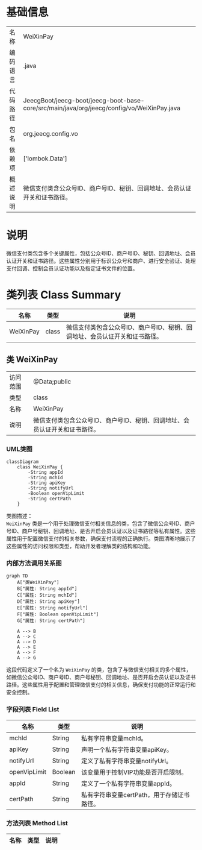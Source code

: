 # 基础信息

|      |      |
|------|------|
| 名称 | WeiXinPay |
| 编码语言 | .java |
| 代码路径 | JeecgBoot/jeecg-boot/jeecg-boot-base-core/src/main/java/org/jeecg/config/vo/WeiXinPay.java |
| 包名 | org.jeecg.config.vo |
| 依赖项 | ['lombok.Data'] |
| 概述说明 | 微信支付类含公众号ID、商户号ID、秘钥、回调地址、会员认证开关和证书路径。 |

# 说明

微信支付类包含多个关键属性，包括公众号ID、商户号ID、秘钥、回调地址、会员认证开关和证书路径。这些属性分别用于标识公众号和商户、进行安全验证、处理支付回调、控制会员认证功能以及指定证书文件的位置。

# 类列表 Class Summary

| 名称   | 类型  | 说明 |
|-------|------|-------------|
| WeiXinPay | class | 微信支付类包含公众号ID、商户号ID、秘钥、回调地址、会员认证开关和证书路径。 |



## 类 WeiXinPay

|      |      |
|------|------|
| 访问范围 | @Data;public |
| 类型 | class |
| 名称 | WeiXinPay |
| 说明 | 微信支付类包含公众号ID、商户号ID、秘钥、回调地址、会员认证开关和证书路径。 |


### UML类图

```mermaid
classDiagram
    class WeiXinPay {
        -String appId
        -String mchId
        -String apiKey
        -String notifyUrl
        -Boolean openVipLimit
        -String certPath
    }
```

类图描述：  
`WeiXinPay` 类是一个用于处理微信支付相关信息的类，包含了微信公众号ID、商户号ID、商户号秘钥、回调地址、是否开启会员认证以及证书路径等私有属性。这些属性用于配置微信支付的相关参数，确保支付流程的正确执行。类图清晰地展示了这些属性的访问权限和类型，帮助开发者理解类的结构和功能。


### 内部方法调用关系图

```mermaid
graph TD
    A["类WeiXinPay"]
    B["属性: String appId"]
    C["属性: String mchId"]
    D["属性: String apiKey"]
    E["属性: String notifyUrl"]
    F["属性: Boolean openVipLimit"]
    G["属性: String certPath"]

    A --> B
    A --> C
    A --> D
    A --> E
    A --> F
    A --> G
```

这段代码定义了一个名为 `WeiXinPay` 的类，包含了与微信支付相关的多个属性，如微信公众号ID、商户号ID、商户号秘钥、回调地址、是否开启会员认证以及证书路径。这些属性用于配置和管理微信支付的相关信息，确保支付功能的正常运行和安全控制。

### 字段列表 Field List

| 名称  | 类型  | 说明 |
|-------|-------|------|
| mchId | String | 私有字符串变量mchId。 |
| apiKey | String | 声明一个私有字符串变量apiKey。 |
| notifyUrl | String | 定义了私有字符串变量notifyUrl。 |
| openVipLimit | Boolean | 该变量用于控制VIP功能是否开启限制。 |
| appId | String | 定义了一个私有字符串变量appId。 |
| certPath | String | 私有字符串变量certPath，用于存储证书路径。 |

### 方法列表 Method List

| 名称  | 类型  | 说明 |
|-------|-------|------|




